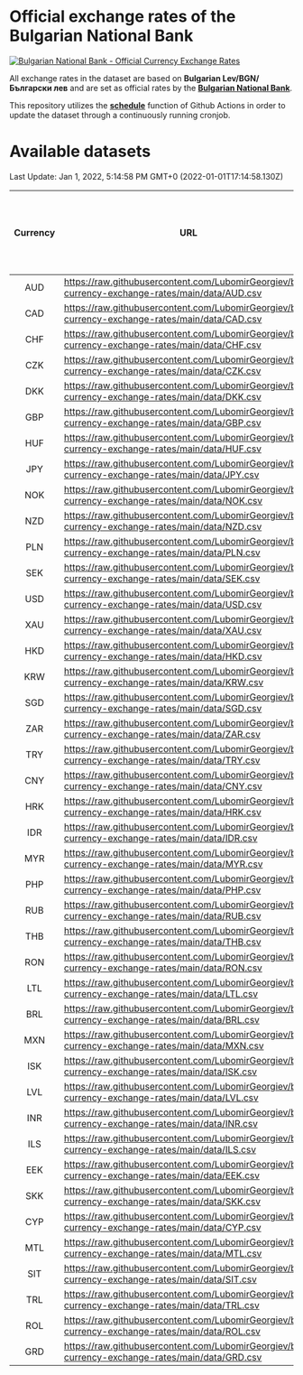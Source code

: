 # Official exchange rates of the Bulgarian National Bank

[![Bulgarian National Bank - Official Currency Exchange Rates](https://github.com/LubomirGeorgiev/bnb-currency-exchange-rates/actions/workflows/update-rates.yml/badge.svg?branch=main)](https://github.com/LubomirGeorgiev/bnb-currency-exchange-rates/actions/workflows/update-rates.yml)

All exchange rates in the dataset are based on **Bulgarian Lev/BGN/Български лев** and are set as official rates by the [**Bulgarian National Bank**](https://www.bnb.bg/Statistics/StExternalSector/StExchangeRates/StERForeignCurrencies/index.htm?toLang=_EN).

This repository utilizes the [**schedule**](https://docs.github.com/en/actions/reference/events-that-trigger-workflows) function of Github Actions in order to update the dataset through a continuously running cronjob.

# Available datasets

<!-- START LINKS (DO NOT EVER FU*ING DELETE THIS COMMENT FOR THE LOVE OF YOUR LIFE!!! IF YOU ARE CURIOS HOW IT WORKS, YOU CAN HAVE A LOOK AT ./src/updateReadme.ts) -->

Last Update: Jan 1, 2022, 5:14:58 PM GMT+0 (2022-01-01T17:14:58.130Z)

| Currency | URL                                                                                             | Number of records | Number of missing days that were filled in |
| :------: | ----------------------------------------------------------------------------------------------- | :---------------: | :----------------------------------------: |
|   AUD    | https://raw.githubusercontent.com/LubomirGeorgiev/bnb-currency-exchange-rates/main/data/AUD.csv |       8002        |                    2471                    |
|   CAD    | https://raw.githubusercontent.com/LubomirGeorgiev/bnb-currency-exchange-rates/main/data/CAD.csv |       8002        |                    2471                    |
|   CHF    | https://raw.githubusercontent.com/LubomirGeorgiev/bnb-currency-exchange-rates/main/data/CHF.csv |       8002        |                    2471                    |
|   CZK    | https://raw.githubusercontent.com/LubomirGeorgiev/bnb-currency-exchange-rates/main/data/CZK.csv |       8002        |                    2471                    |
|   DKK    | https://raw.githubusercontent.com/LubomirGeorgiev/bnb-currency-exchange-rates/main/data/DKK.csv |       8002        |                    2471                    |
|   GBP    | https://raw.githubusercontent.com/LubomirGeorgiev/bnb-currency-exchange-rates/main/data/GBP.csv |       8002        |                    2471                    |
|   HUF    | https://raw.githubusercontent.com/LubomirGeorgiev/bnb-currency-exchange-rates/main/data/HUF.csv |       8002        |                    2471                    |
|   JPY    | https://raw.githubusercontent.com/LubomirGeorgiev/bnb-currency-exchange-rates/main/data/JPY.csv |       8002        |                    2471                    |
|   NOK    | https://raw.githubusercontent.com/LubomirGeorgiev/bnb-currency-exchange-rates/main/data/NOK.csv |       8002        |                    2471                    |
|   NZD    | https://raw.githubusercontent.com/LubomirGeorgiev/bnb-currency-exchange-rates/main/data/NZD.csv |       8002        |                    2471                    |
|   PLN    | https://raw.githubusercontent.com/LubomirGeorgiev/bnb-currency-exchange-rates/main/data/PLN.csv |       8002        |                    2471                    |
|   SEK    | https://raw.githubusercontent.com/LubomirGeorgiev/bnb-currency-exchange-rates/main/data/SEK.csv |       8002        |                    2471                    |
|   USD    | https://raw.githubusercontent.com/LubomirGeorgiev/bnb-currency-exchange-rates/main/data/USD.csv |       8002        |                    2471                    |
|   XAU    | https://raw.githubusercontent.com/LubomirGeorgiev/bnb-currency-exchange-rates/main/data/XAU.csv |       8002        |                    2473                    |
|   HKD    | https://raw.githubusercontent.com/LubomirGeorgiev/bnb-currency-exchange-rates/main/data/HKD.csv |       7700        |                    2380                    |
|   KRW    | https://raw.githubusercontent.com/LubomirGeorgiev/bnb-currency-exchange-rates/main/data/KRW.csv |       7700        |                    2380                    |
|   SGD    | https://raw.githubusercontent.com/LubomirGeorgiev/bnb-currency-exchange-rates/main/data/SGD.csv |       7700        |                    2380                    |
|   ZAR    | https://raw.githubusercontent.com/LubomirGeorgiev/bnb-currency-exchange-rates/main/data/ZAR.csv |       7700        |                    2380                    |
|   TRY    | https://raw.githubusercontent.com/LubomirGeorgiev/bnb-currency-exchange-rates/main/data/TRY.csv |       6183        |                    1911                    |
|   CNY    | https://raw.githubusercontent.com/LubomirGeorgiev/bnb-currency-exchange-rates/main/data/CNY.csv |       6063        |                    1875                    |
|   HRK    | https://raw.githubusercontent.com/LubomirGeorgiev/bnb-currency-exchange-rates/main/data/HRK.csv |       6063        |                    1875                    |
|   IDR    | https://raw.githubusercontent.com/LubomirGeorgiev/bnb-currency-exchange-rates/main/data/IDR.csv |       6063        |                    1875                    |
|   MYR    | https://raw.githubusercontent.com/LubomirGeorgiev/bnb-currency-exchange-rates/main/data/MYR.csv |       6063        |                    1875                    |
|   PHP    | https://raw.githubusercontent.com/LubomirGeorgiev/bnb-currency-exchange-rates/main/data/PHP.csv |       6063        |                    1875                    |
|   RUB    | https://raw.githubusercontent.com/LubomirGeorgiev/bnb-currency-exchange-rates/main/data/RUB.csv |       6063        |                    1875                    |
|   THB    | https://raw.githubusercontent.com/LubomirGeorgiev/bnb-currency-exchange-rates/main/data/THB.csv |       6063        |                    1875                    |
|   RON    | https://raw.githubusercontent.com/LubomirGeorgiev/bnb-currency-exchange-rates/main/data/RON.csv |       6004        |                    1857                    |
|   LTL    | https://raw.githubusercontent.com/LubomirGeorgiev/bnb-currency-exchange-rates/main/data/LTL.csv |       5154        |                    1583                    |
|   BRL    | https://raw.githubusercontent.com/LubomirGeorgiev/bnb-currency-exchange-rates/main/data/BRL.csv |       5091        |                    1576                    |
|   MXN    | https://raw.githubusercontent.com/LubomirGeorgiev/bnb-currency-exchange-rates/main/data/MXN.csv |       5091        |                    1576                    |
|   ISK    | https://raw.githubusercontent.com/LubomirGeorgiev/bnb-currency-exchange-rates/main/data/ISK.csv |       5002        |                    1549                    |
|   LVL    | https://raw.githubusercontent.com/LubomirGeorgiev/bnb-currency-exchange-rates/main/data/LVL.csv |       4789        |                    1469                    |
|   INR    | https://raw.githubusercontent.com/LubomirGeorgiev/bnb-currency-exchange-rates/main/data/INR.csv |       4726        |                    1464                    |
|   ILS    | https://raw.githubusercontent.com/LubomirGeorgiev/bnb-currency-exchange-rates/main/data/ILS.csv |       4000        |                    1243                    |
|   EEK    | https://raw.githubusercontent.com/LubomirGeorgiev/bnb-currency-exchange-rates/main/data/EEK.csv |       3999        |                    1225                    |
|   SKK    | https://raw.githubusercontent.com/LubomirGeorgiev/bnb-currency-exchange-rates/main/data/SKK.csv |       2969        |                    911                     |
|   CYP    | https://raw.githubusercontent.com/LubomirGeorgiev/bnb-currency-exchange-rates/main/data/CYP.csv |       2907        |                    891                     |
|   MTL    | https://raw.githubusercontent.com/LubomirGeorgiev/bnb-currency-exchange-rates/main/data/MTL.csv |       2605        |                    800                     |
|   SIT    | https://raw.githubusercontent.com/LubomirGeorgiev/bnb-currency-exchange-rates/main/data/SIT.csv |       2543        |                    779                     |
|   TRL    | https://raw.githubusercontent.com/LubomirGeorgiev/bnb-currency-exchange-rates/main/data/TRL.csv |       1817        |                    558                     |
|   ROL    | https://raw.githubusercontent.com/LubomirGeorgiev/bnb-currency-exchange-rates/main/data/ROL.csv |       1696        |                    523                     |
|   GRD    | https://raw.githubusercontent.com/LubomirGeorgiev/bnb-currency-exchange-rates/main/data/GRD.csv |        361        |                    109                     |

<!-- END LINKS (DO NOT EVER FU*ING DELETE THIS COMMENT FOR THE LOVE OF YOUR LIFE!!! IF YOU ARE CURIOS HOW IT WORKS, YOU CAN HAVE A LOOK AT ./src/updateReadme.ts) -->
